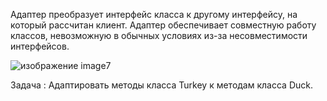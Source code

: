 Адаптер преобразует интерфейс класса к другому интерфейсу, на который рассчитан клиент. Адаптер
обеспечивает совместную работу классов, невозможную в обычных условиях из-за несовместимости интерфейсов.

![изображение image7](https://github.com/SergioMyJava/Head-First/blob/master/src/main/java/chapter7/turkeexample.jpg)

Задача :
Адаптировать методы класса Turkey к методам класса Duck.